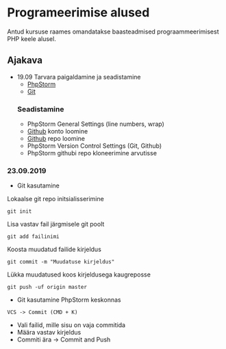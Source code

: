 # Programeerimise alused
Antud kursuse raames omandatakse baasteadmised prograammeerimisest PHP keele alusel.
## Ajakava
* 19.09 Tarvara paigaldamine ja seadistamine
    * [PhpStorm](https://www.jetbrains.com/phpstorm/)
    * [Git](https://git-scm.com/downloads)
    ### Seadistamine
    * PhpStorm General Settings (line numbers, wrap)
    * [Github](https://github.com) konto loomine
    * [Github](https://github.com) repo loomine
    * PhpStorm Version Control Settings (Git, Github)
    * PhpStorm githubi repo kloneerimine arvutisse
### 23.09.2019
* Git kasutamine

Lokaalse git repo initsialisserimine
```
git init
```
Lisa vastav fail järgmisele git poolt
```
git add failinimi
```
Koosta muudatud failide kirjeldus
```
git commit -m "Muudatuse kirjeldus"
```
Lükka muudatused koos kirjeldusega kaugreposse
```
git push -uf origin master
```
* Git kasutamine PhpStorm keskonnas
```
VCS -> Commit (CMD + K)
```
* Vali failid, mille sisu on vaja commitida
* Määra vastav kirjeldus
* Commiti ära -> Commit and Push